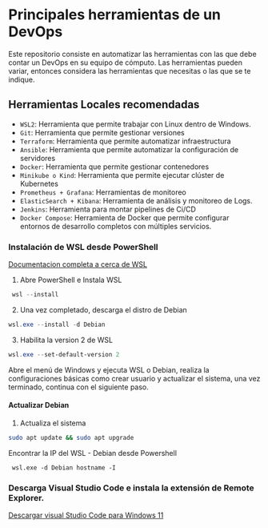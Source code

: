 # Principales herramientas de un DevOps

Este repositorio consiste en automatizar las herramientas con las que debe contar un DevOps en su equipo de cómputo.
Las herramientas pueden variar, entonces considera las herramientas que necesitas o las que se te indique.

## Herramientas Locales recomendadas 
- `WSL2`: Herramienta que permite trabajar con Linux dentro de Windows.
- `Git`: Herramienta que permite gestionar versiones
- `Terraform`: Herramienta que permite automatizar infraestructura
- `Ansible`: Herramienta que permite automatizar la configuración de servidores
- `Docker`: Herramienta que permite gestionar contenedores
- `Minikube o Kind`: Herramienta que permite ejecutar clúster de Kubernetes
- `Prometheus + Grafana`: Herramientas de monitoreo
- `ElasticSearch + Kibana`: Herramienta de análisis y monitoreo de Logs.
- `Jenkins`: Herramienta para montar pipelines de Ci/CD
- `Docker Compose`: Herramienta de Docker que permite configurar entornos de desarrollo completos con múltiples servicios.

### Instalación de WSL desde PowerShell
<a href="https://learn.microsoft.com/en-us/windows/wsl/install#install-wsl-command"> Documentacion completa a cerca de WSL </a>

1. Abre PowerShell e Instala WSL
```powershell
 wsl --install
```
2. Una vez completado, descarga el distro de Debian
```powershell
wsl.exe --install -d Debian
```
3. Habilita la version 2 de WSL
```powershell
wsl.exe --set-default-version 2
```
Abre el menú de Windows y ejecuta WSL o Debian, realiza la configuraciones básicas como crear usuario y actualizar el sistema, una vez terminado, continua con el siguiente paso.

#### Actualizar Debian
1. Actualiza el sistema
```bash
sudo apt update && sudo apt upgrade
```
Encontrar la IP del WSL - Debian desde Powershell
```
 wsl.exe -d Debian hostname -I
```

### Descarga Visual Studio Code e instala la extensión de Remote Explorer.

<a href="https://code.visualstudio.com/sha/download?build=stable&os=win32-x64-user"> Descargar visual Studio Code para Windows 11 </a>

